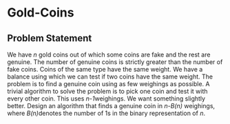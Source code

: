 # Gold-Coins
## Problem Statement
We have ​*n* ​gold coins out of which some coins are fake and the rest are
genuine. The number of genuine coins is strictly greater than the number of fake
coins. Coins of the same type have the same weight. We have a balance using
which we can test if two coins have the same weight.
The problem is to find a genuine coin using as few weighings as possible. A
trivial algorithm to solve the problem is to pick one coin and test it with every other
coin. This uses ​*n-1*​ weighings. We want something slightly better. Design an
algorithm that finds a genuine coin in ​*n-B(n)*​ weighings, where ​*B(n)*​ denotes the
number of 1s in the binary representation of ​*n*.
